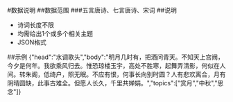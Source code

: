 #数据说明
##数据范围
###五言唐诗、七言唐诗、宋词
##说明
* 诗词长度不限
* 均需给出1个或多个相关主题
* JSON格式  

##示例
{"head":"水调歌头","body":"明月几时有，把酒问青天。不知天上宫阙，今夕是何年。我欲乘风归去。惟恐琼楼玉宇，高处不胜寒，起舞弄清影，何似在人间。转朱阁，低绮户，照无眠。不应有恨，何事长向别时圆？人有悲欢离合，月有阴晴圆缺，此事古难全。但愿人长久，千里共婵娟。","topics":["赏月","中秋","思念"]}